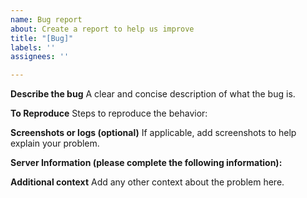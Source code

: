 ```yaml
---
name: Bug report
about: Create a report to help us improve
title: "[Bug]"
labels: ''
assignees: ''

---
```


**Describe the bug**
A clear and concise description of what the bug is.

**To Reproduce**
Steps to reproduce the behavior:

**Screenshots or logs (optional)**
If applicable, add screenshots to help explain your problem.

**Server Information (please complete the following information):**

**Additional context**
Add any other context about the problem here.
